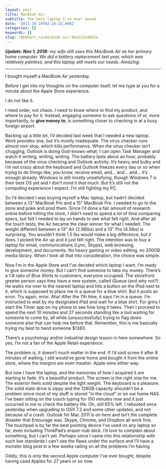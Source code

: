 ```yaml
---
layout: post
title: MacBook Air
subtitle: The best laptop I've ever owned
date: '2011-10-19T02:26:32.000Z'
categories: []
keywords: []
slug: /@bbhart_ca/macbook-air-96a22324091a
---
```


**_Update: Nov 1, 2018:_** _my wife still uses this MacBook Air as her primary home computer. We did a battery replacement last year, which was relatively painless, and this laptop still meets our needs. Amazing._

***

I bought myself a MacBook Air yesterday.

Before I get into my thoughts on the computer itself, let me type at you for a minute about the Apple Store experience.

I do not like it.

I need order, not chaos. I need to know where to find my product, and where to pay for it. Instead, engaging someone to ask questions of or, more importantly, to **give money to**, is something closer to checking in at a busy foreign airport.

Backing up a little bit, I’d decided last week that I needed a new laptop. Work provides one, but it’s mostly inadequate. The virus checker runs almost non-stop, which kills performance. When the virus checker isn’t chugging, Outlook is doing God-knows-what; I can open Task Manager and watch it writing, writing, writing. The battery lasts about an hour, probably because of the virus checking and Outlook activity. It’s heavy and bulky and I’m not crazy about the keyboard and Outlook freezes every day or so when trying to do things like, you know, receive email, and… and… and… it’s enough already. Windows is still mostly unsatisfying, though Windows 7 is their best OS yet and I don’t mind it _that_ much. But it’s still not the computing experience I expect. I’m still fighting my PC.

So I’d decided I was buying myself a Mac laptop, but hadn’t decided between a 13" MacBook Pro and a 15" MacBook Pro. I needed to go to the store and poke and prod them. Since I’d done a fair amount of research online before hitting the store, I didn’t need to spend a lot of time comparing specs, but felt I needed to lay on hands to see what felt right. And after all the touch tests, the Air became the clear winner for what I needed. The weight different between a 13" Air (2.96lbs) and a 13" Pro (4.5lbs) is surprising. You wouldn’t think 1.5 lbs would make a big difference, but it does. I picked the Air up and it just felt right. The intention was to buy a laptop for email, communications (Lync, Skype), web browsing, development, and documents. No heavy gaming or video editing, no 200GB media library. When I took all that into consideration, the choice was simple.

Now I’m in the Apple Store and I’ve decided which laptop I want. I’m ready to give someone money. But I can’t find someone to take my money. There’s a 1:8 ratio of Blue Shirts to customers, everyone occupied. The storefront greeter person says they have a new system, called iQueue (and why not?). He walks me over to the nearest laptop and hits a button on the iPad next to it, which is supposed to place me in a queue for a blue shirt. But it posts an error. Try again, error. Aha! After the 7th time, it says I’m in a queue. I’m instructed to wait by my designated iPad and wait for a blue shirt. For grins I start the Timer app on my phone to see how long it takes. Then I proceed to spend the next 10 minutes and 37 seconds standing like a tool waiting for someone to come by, all while (unsuccessfully) trying to flag down someone _else_ that can help me before that. Remember, this is me basically trying my best to hand someone $1383.

There’s a psychology and/or industrial design lesson in here somewhere. So yes, I’m not a fan of the Apple Retail experience.

The problem is, it doesn’t much matter in the end. If I’d said screw it after 8 minutes of waiting, I still would’ve gone home and bought it from the online store, where the margins are even meatier. Apple wins either way.

But now I have the laptop, and the memories of how I acquired it are starting to fade. It’s a beautiful product. The screen is the right size for me. The exterior feels solid despite the light weight. The keyboard is a pleasure. The solid state drive is zippy and the 128GB capacity shouldn’t be a problem since most of my stuff is stored “in the cloud” or on our home NAS. I’ve been sitting on the couch typing for 100 minutes now and it just occurred to me to check the battery life. Oh, still 65% left. I rebooted once yesterday when upgrading to OSX 7.2 and some other updates, and not because of a crash. Outlook for Mac 2011 is on here and isn’t the complete disaster that Entourage was. Skype, Chrome, and Dropbox all work fine. The touchpad is by far the best pointing device I’ve used on any laptop so far, even including ThinkPad’s eraser-nub stick. I’d love to complain about something, but I can’t yet. Perhaps since I came into this relationship with such low standards I can’t see the flaws under the surface and I’ll have a monster blog post in a few weeks railing on all the problems I’m having.

Oddly, this is only the second Apple computer I’ve ever bought, despite having used Apples for 27 years or so now.
